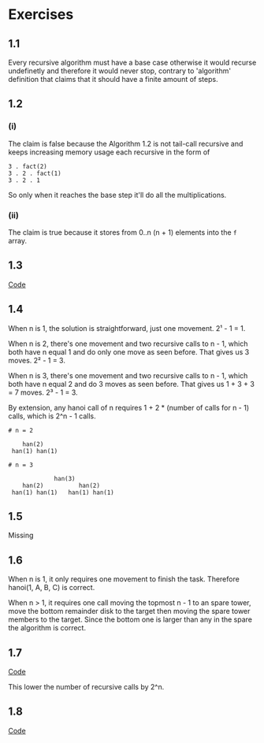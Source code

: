 # Exercises

## 1.1

Every recursive algorithm must have a base case otherwise it would recurse
undefinetly and therefore it would never stop, contrary to 'algorithm'
definition that claims that it should have a finite amount of steps.

## 1.2

### (i)

The claim is false because the Algorithm 1.2 is not tail-call recursive and
keeps increasing memory usage each recursive in the form of

```
3 . fact(2)
3 . 2 . fact(1)
3 . 2 . 1
```

So only when it reaches the base step it'll do all the multiplications.

### (ii)

The claim is true because it stores from 0..n (n + 1) elements into the `f`
array.

## 1.3

[Code](solution-1-3.c)

## 1.4

When n is 1, the solution is straightforward, just one movement. 2¹ - 1 = 1.

When n is 2, there's one movement and two recursive calls to n - 1, which both
have n equal 1 and do only one move as seen before.
That gives us 3 moves.
2² - 1 = 3.

When n is 3, there's one movement and two recursive calls to n - 1, which both
have n equal 2 and do 3 moves as seen before.
That gives us 1 + 3 + 3 = 7 moves.
2³ - 1 = 3.

By extension, any hanoi call of n requires 1 + 2 * (number of calls for n - 1) calls, which is 2^n - 1 calls.

```
# n = 2

    han(2)
 han(1) han(1)

# n = 3

             han(3)
    han(2)          han(2)
 han(1) han(1)   han(1) han(1)
```

## 1.5

Missing

## 1.6

When n is 1, it only requires one movement to finish the task.
Therefore hanoi(1, A, B, C) is correct.

When n > 1, it requires one call moving the topmost n - 1 to an spare tower,
move the bottom remainder disk to the target then moving the spare tower members
to the target.
Since the bottom one is larger than any in the spare the algorithm is correct.

## 1.7

[Code](solution-1-7.c)

This lower the number of recursive calls by 2^n.

## 1.8

[Code](solution-1-8.c)

